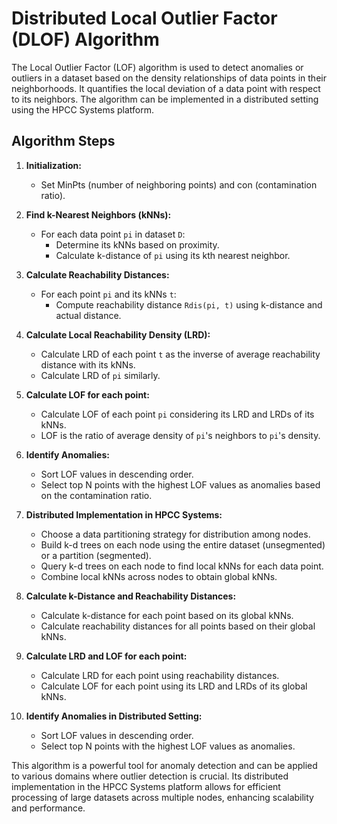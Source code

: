 # Distributed Local Outlier Factor (DLOF) Algorithm

The Local Outlier Factor (LOF) algorithm is used to detect anomalies or outliers in a dataset based on the density relationships of data points in their neighborhoods. It quantifies the local deviation of a data point with respect to its neighbors. The algorithm can be implemented in a distributed setting using the HPCC Systems platform.

## Algorithm Steps

1. **Initialization:**
   - Set MinPts (number of neighboring points) and con (contamination ratio).

2. **Find k-Nearest Neighbors (kNNs):**
   - For each data point `pi` in dataset `D`:
     - Determine its kNNs based on proximity.
     - Calculate k-distance of `pi` using its kth nearest neighbor.

3. **Calculate Reachability Distances:**
   - For each point `pi` and its kNNs `t`:
     - Compute reachability distance `Rdis(pi, t)` using k-distance and actual distance.

4. **Calculate Local Reachability Density (LRD):**
   - Calculate LRD of each point `t` as the inverse of average reachability distance with its kNNs.
   - Calculate LRD of `pi` similarly.

5. **Calculate LOF for each point:**
   - Calculate LOF of each point `pi` considering its LRD and LRDs of its kNNs.
   - LOF is the ratio of average density of `pi`'s neighbors to `pi`'s density.

6. **Identify Anomalies:**
   - Sort LOF values in descending order.
   - Select top N points with the highest LOF values as anomalies based on the contamination ratio.

7. **Distributed Implementation in HPCC Systems:**
   - Choose a data partitioning strategy for distribution among nodes.
   - Build k-d trees on each node using the entire dataset (unsegmented) or a partition (segmented).
   - Query k-d trees on each node to find local kNNs for each data point.
   - Combine local kNNs across nodes to obtain global kNNs.

8. **Calculate k-Distance and Reachability Distances:**
   - Calculate k-distance for each point based on its global kNNs.
   - Calculate reachability distances for all points based on their global kNNs.

9. **Calculate LRD and LOF for each point:**
   - Calculate LRD for each point using reachability distances.
   - Calculate LOF for each point using its LRD and LRDs of its global kNNs.

10. **Identify Anomalies in Distributed Setting:**
    - Sort LOF values in descending order.
    - Select top N points with the highest LOF values as anomalies.

This algorithm is a powerful tool for anomaly detection and can be applied to various domains where outlier detection is crucial. Its distributed implementation in the HPCC Systems platform allows for efficient processing of large datasets across multiple nodes, enhancing scalability and performance.
